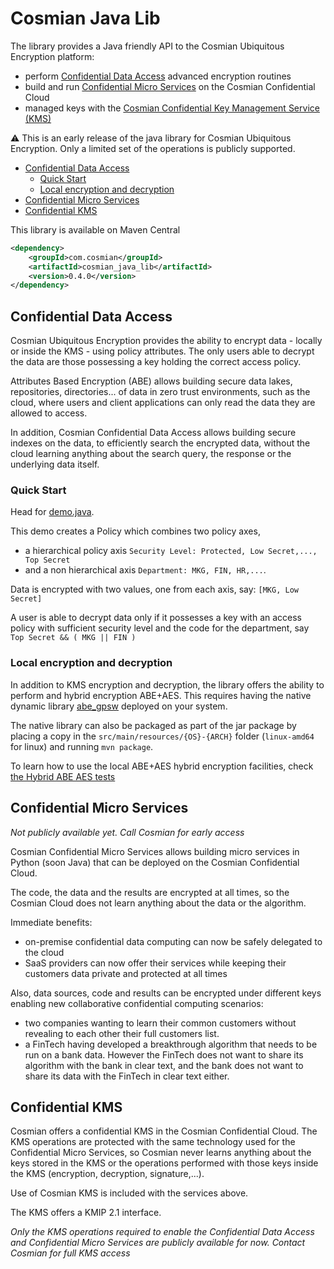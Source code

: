 # Cosmian Java Lib


The library provides a Java friendly API to the Cosmian Ubiquitous Encryption platform:

 - perform [Confidential Data Access](#confidential-data-access) advanced encryption routines 
 - build and run [Confidential Micro Services](#confidential-micro-services) on the Cosmian Confidential Cloud 
 - managed keys with the [Cosmian Confidential Key Management Service (KMS)](#confidential-kms) 


:warning: This is an early release of the java library for Cosmian Ubiquitous Encryption. Only a limited set of the operations is publicly supported.


  - [Confidential Data Access](#confidential-data-access)
    - [Quick Start](#quick-start)
    - [Local encryption and decryption](#local-encryption-and-decryption)
  - [Confidential Micro Services](#confidential-micro-services)
  - [Confidential KMS](#confidential-kms)


This library is available on Maven Central

```xml
<dependency>
    <groupId>com.cosmian</groupId>
    <artifactId>cosmian_java_lib</artifactId>
    <version>0.4.0</version>
</dependency>
```

## Confidential Data Access

Cosmian Ubiquitous Encryption provides the ability to encrypt data - locally or inside the KMS -  using policy attributes. The only users able to decrypt the data are those possessing a key holding the correct access policy.

Attributes Based Encryption (ABE) allows building secure data lakes, repositories, directories... of data in zero trust environments, such as the cloud, where users and client applications can only read the data they are allowed to access.

In addition, Cosmian Confidential Data Access allows building secure indexes on the data, to efficiently search the encrypted data, without the cloud learning anything about the search query, the response or the underlying data itself.

### Quick Start

Head for [demo.java](./src/test/java/com/cosmian/Demo.java). 

This demo creates a Policy which combines two policy axes, 

 - a hierarchical policy axis `Security Level: Protected, Low Secret,..., Top Secret` 
 - and a non hierarchical axis `Department: MKG, FIN, HR,...`. 
 
Data is encrypted with two values, one from each axis, say: `[MKG, Low Secret]`

A user is able to decrypt data only if it possesses a key with an access policy with sufficient security level and the code for the department, say ` Top Secret && ( MKG || FIN )`


### Local encryption and decryption

In addition to KMS encryption and decryption, the library offers the ability to perform and hybrid encryption ABE+AES. This requires having the native dynamic library [abe_gpsw](https://github.com/Cosmian/abe_gpsw) deployed on your system.

The native library can also be packaged as part of the jar package by placing a copy in the `src/main/resources/{OS}-{ARCH}` folder (`linux-amd64` for linux) and running `mvn package`.

To learn how to use the local ABE+AES hybrid encryption facilities, check [the Hybrid ABE AES tests](src/test/java/com/cosmian/TestLocalABE_AES.java)

## Confidential Micro Services

*Not publicly available yet. Call Cosmian for early access*

Cosmian Confidential Micro Services allows building micro services in Python (soon Java) that can be deployed on the Cosmian Confidential Cloud. 

The code, the data and the results are encrypted at all times, so the Cosmian Cloud does not learn anything about the data or the algorithm. 

Immediate benefits:

 - on-premise confidential data computing can now be safely delegated to the cloud
 - SaaS providers can now offer their services while keeping their customers data private and protected at all times

Also, data sources, code and results can be encrypted under different keys enabling new collaborative confidential computing scenarios:

- two companies wanting to learn their common customers without revealing to each other their full customers list.
- a FinTech having developed a breakthrough algorithm that needs to be run on a bank data. However the FinTech does not want to share its algorithm  with the bank in clear text, and the bank does not want to share its data with the FinTech in clear text either. 


## Confidential KMS

Cosmian offers a confidential KMS in the Cosmian Confidential Cloud. The KMS operations are protected with the same technology used for the Confidential Micro Services, so Cosmian never learns anything about the keys stored in the KMS or the operations performed with those keys inside the KMS (encryption, decryption, signature,...).

Use of Cosmian KMS is included with the services above.

The KMS offers a KMIP 2.1 interface.

*Only the KMS operations required to enable the Confidential Data Access and Confidential Micro Services are publicly available for now. Contact Cosmian for full KMS access*
